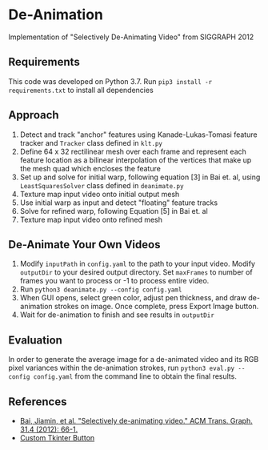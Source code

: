 # De-Animation
Implementation of "Selectively De-Animating Video" from SIGGRAPH 2012

## Requirements
This code was developed on Python 3.7. Run `pip3 install -r requirements.txt` to install all dependencies

## Approach
1. Detect and track "anchor" features using Kanade-Lukas-Tomasi feature tracker and `Tracker` class defined in `klt.py`
2. Define 64 x 32 rectilinear mesh over each frame and represent each feature location as a bilinear interpolation of the vertices that make up the mesh quad which encloses the feature
3. Set up and solve for initial warp, following equation [3] in Bai et. al, using `LeastSquaresSolver` class defined in `deanimate.py`
4. Texture map input video onto initial output mesh
5. Use initial warp as input and detect "floating" feature tracks 
6. Solve for refined warp, following Equation [5] in Bai et. al
7. Texture map input video onto refined mesh

## De-Animate Your Own Videos
1. Modify `inputPath` in `config.yaml` to the path to your input video. Modify `outputDir` to your desired output directory. Set `maxFrames` to number of frames you want to process or -1 to process entire video.
2. Run `python3 deanimate.py --config config.yaml`
3. When GUI opens, select green color, adjust pen thickness, and draw de-animation strokes on image. Once complete, press Export Image button.
4. Wait for de-animation to finish and see results in `outputDir`

## Evaluation
In order to generate the average image for a de-animated video and its RGB pixel variances within the de-animation strokes, run `python3 eval.py --config config.yaml` from the command line to obtain the final results.

## References
- [Bai, Jiamin, et al. "Selectively de-animating video." ACM Trans. Graph. 31.4 (2012): 66-1.](http://graphics.berkeley.edu/papers/Bai-SDV-2012-08/Bai-SDV-2012-08_large.pdf)
- [Custom Tkinter Button](https://github.com/TomSchimansky/GuitarTuner)
